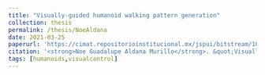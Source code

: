 ```yaml
---
title: "Visually-guided humanoid walking pattern generation"
collection: thesis
permalink: /thesis/NoeAldana
date: 2021-03-25
paperurl: 'https://cimat.repositorioinstitucional.mx/jspui/bitstream/1008/1122/1/TE%20828.pdf'
citation: '<strong>Noe Guadalupe Aldana Murillo</strong>. &quot;Visually-guided humanoid walking pattern generation&quot;. PhD. Thesis, CIMAT A.C., 2021.'
tags: [humanoids,visualcontrol]
---
```

